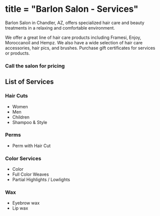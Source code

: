 
# title = "Barlon Salon - Services"


Barlon Salon in Chandler, AZ, offers specialized hair care and beauty treatments in a relaxing and comfortable environment.

We offer a great line of hair care products including Framesi, Enjoy, Moroccanoil and Hempz. We also have a wide selection of hair care accessories, hair pics, and brushes. Purchase gift certificates for services or products.

### Call the salon for pricing 

## List of Services
### Hair Cuts
 - Women
 - Men
 - Children
 - Shampoo & Style
        
### Perms
  - Perm with Hair Cut

### Color Services
  - Color
  - Full Color Weaves
  - Partial Highlights / Lowlights

### Wax
  - Eyebrow wax
  - Lip wax
